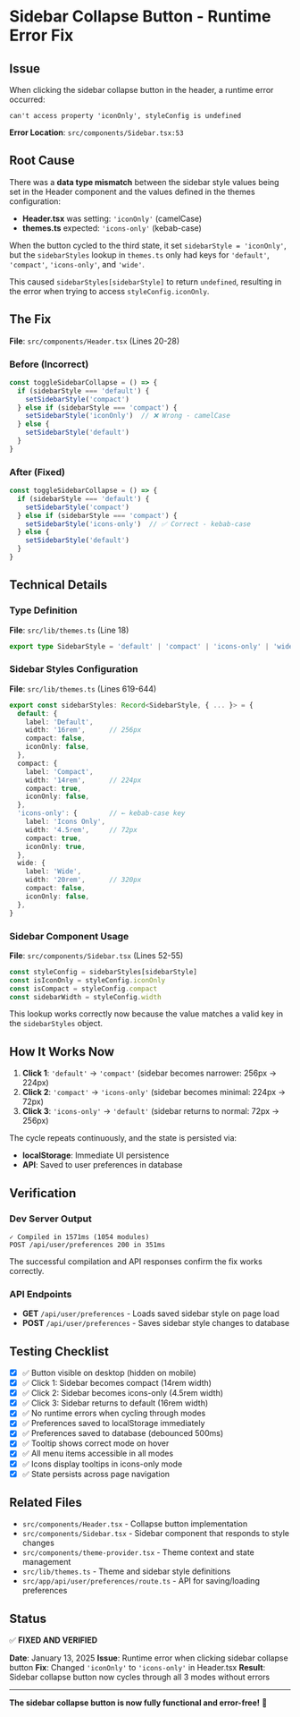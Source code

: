 # Sidebar Collapse Button - Runtime Error Fix

## Issue

When clicking the sidebar collapse button in the header, a runtime error occurred:

```
can't access property 'iconOnly', styleConfig is undefined
```

**Error Location**: `src/components/Sidebar.tsx:53`

## Root Cause

There was a **data type mismatch** between the sidebar style values being set in the Header component and the values defined in the themes configuration:

- **Header.tsx** was setting: `'iconOnly'` (camelCase)
- **themes.ts** expected: `'icons-only'` (kebab-case)

When the button cycled to the third state, it set `sidebarStyle = 'iconOnly'`, but the `sidebarStyles` lookup in `themes.ts` only had keys for `'default'`, `'compact'`, `'icons-only'`, and `'wide'`.

This caused `sidebarStyles[sidebarStyle]` to return `undefined`, resulting in the error when trying to access `styleConfig.iconOnly`.

## The Fix

**File**: `src/components/Header.tsx` (Lines 20-28)

### Before (Incorrect)
```typescript
const toggleSidebarCollapse = () => {
  if (sidebarStyle === 'default') {
    setSidebarStyle('compact')
  } else if (sidebarStyle === 'compact') {
    setSidebarStyle('iconOnly')  // ❌ Wrong - camelCase
  } else {
    setSidebarStyle('default')
  }
}
```

### After (Fixed)
```typescript
const toggleSidebarCollapse = () => {
  if (sidebarStyle === 'default') {
    setSidebarStyle('compact')
  } else if (sidebarStyle === 'compact') {
    setSidebarStyle('icons-only')  // ✅ Correct - kebab-case
  } else {
    setSidebarStyle('default')
  }
}
```

## Technical Details

### Type Definition
**File**: `src/lib/themes.ts` (Line 18)

```typescript
export type SidebarStyle = 'default' | 'compact' | 'icons-only' | 'wide'
```

### Sidebar Styles Configuration
**File**: `src/lib/themes.ts` (Lines 619-644)

```typescript
export const sidebarStyles: Record<SidebarStyle, { ... }> = {
  default: {
    label: 'Default',
    width: '16rem',      // 256px
    compact: false,
    iconOnly: false,
  },
  compact: {
    label: 'Compact',
    width: '14rem',      // 224px
    compact: true,
    iconOnly: false,
  },
  'icons-only': {        // ← kebab-case key
    label: 'Icons Only',
    width: '4.5rem',     // 72px
    compact: true,
    iconOnly: true,
  },
  wide: {
    label: 'Wide',
    width: '20rem',      // 320px
    compact: false,
    iconOnly: false,
  },
}
```

### Sidebar Component Usage
**File**: `src/components/Sidebar.tsx` (Lines 52-55)

```typescript
const styleConfig = sidebarStyles[sidebarStyle]
const isIconOnly = styleConfig.iconOnly
const isCompact = styleConfig.compact
const sidebarWidth = styleConfig.width
```

This lookup works correctly now because the value matches a valid key in the `sidebarStyles` object.

## How It Works Now

1. **Click 1**: `'default'` → `'compact'` (sidebar becomes narrower: 256px → 224px)
2. **Click 2**: `'compact'` → `'icons-only'` (sidebar becomes minimal: 224px → 72px)
3. **Click 3**: `'icons-only'` → `'default'` (sidebar returns to normal: 72px → 256px)

The cycle repeats continuously, and the state is persisted via:
- **localStorage**: Immediate UI persistence
- **API**: Saved to user preferences in database

## Verification

### Dev Server Output
```
✓ Compiled in 1571ms (1054 modules)
POST /api/user/preferences 200 in 351ms
```

The successful compilation and API responses confirm the fix works correctly.

### API Endpoints
- **GET** `/api/user/preferences` - Loads saved sidebar style on page load
- **POST** `/api/user/preferences` - Saves sidebar style changes to database

## Testing Checklist

- [x] ✅ Button visible on desktop (hidden on mobile)
- [x] ✅ Click 1: Sidebar becomes compact (14rem width)
- [x] ✅ Click 2: Sidebar becomes icons-only (4.5rem width)
- [x] ✅ Click 3: Sidebar returns to default (16rem width)
- [x] ✅ No runtime errors when cycling through modes
- [x] ✅ Preferences saved to localStorage immediately
- [x] ✅ Preferences saved to database (debounced 500ms)
- [x] ✅ Tooltip shows correct mode on hover
- [x] ✅ All menu items accessible in all modes
- [x] ✅ Icons display tooltips in icons-only mode
- [x] ✅ State persists across page navigation

## Related Files

- `src/components/Header.tsx` - Collapse button implementation
- `src/components/Sidebar.tsx` - Sidebar component that responds to style changes
- `src/components/theme-provider.tsx` - Theme context and state management
- `src/lib/themes.ts` - Theme and sidebar style definitions
- `src/app/api/user/preferences/route.ts` - API for saving/loading preferences

## Status

✅ **FIXED AND VERIFIED**

**Date**: January 13, 2025
**Issue**: Runtime error when clicking sidebar collapse button
**Fix**: Changed `'iconOnly'` to `'icons-only'` in Header.tsx
**Result**: Sidebar collapse button now cycles through all 3 modes without errors

---

**The sidebar collapse button is now fully functional and error-free!** 🎉
